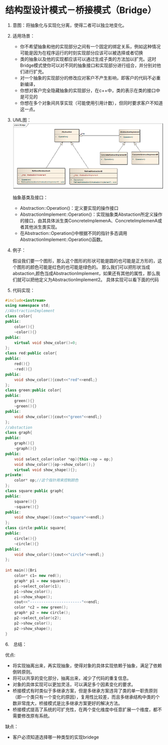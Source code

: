 # 结构型设计模式－桥接模式（Bridge）
1. 意图：将抽象化与实现化分离，使得二者可以独立地变化。
2. 适用场景：
	- 你不希望抽象和他的实现部分之间有一个固定的绑定关系，例如这种情况可能是因为在程序运行的时刻实现部分应该可以被选择或者切换
	- 类的抽象以及他的实现都应该可以通过生成子类的方法加以扩充。这时Bridge模式使你可以对不同的抽象接口和实现部分进行组合，并分别对他们进行扩充。
	- 对一个抽象的实现部分的修改应对客户不产生影响，即客户的代码不必重新编译，
	- 你想对客户完全隐藏抽象的实现部分，在c++中，类的表示在类的接口中是可见的
	- 你想在多个对象间共享实现（可能使用引用计数），但同时要求客户不知道这一点。

3. UML图：
![](uml/桥接模式1.x-png)

	抽象基类及接口：
	- Abstraction::Operation()：定义要实现的操作接口
	- AbstractionImplement::Operation()：实现抽象类Abstaction所定义操作的接口，由其具体派生类ConcreteImplemenA、ConcreteImplemenA或者其他派生类实现。
	- 在Abstraction::Operation()中根据不同的指针多态调用AbstractionImplement::Operation()函数。

4. 例子：

	假设我们要一个图形，那么这个图形的形状可能是圆的也可能是正方形的，这个图形的颜色可能是红色的也可能是绿色的。
	那么我们可以把形状当成abstaction,颜色当成AbstractionImplement，如果还有其他的属性，那么我们就可以把他定义为AbstractionImplement2。
	具体实现可以看下面的代码

5. 代码实现：

```c++
#include<iostream>
using namespace std;
//AbstractionImplement
class color{
public:
	color(){}
	~color(){}
public:
	virtual void show_color()=0;
};
class red:public color{
public:
	red(){}
	~red(){}
public:
	void show_color(){cout<<"red"<<endl;}
};
class green:public color{
public:
	green(){}
	~green(){}
public:
	void show_color(){cout<<"green"<<endl;}
};
//abstaction
class graph{
public:
	graph(){}
	~graph(){}
public:
	void select_color(color *op){this->op = op;}
	void show_color(){op->show_color();}
	virtual void show_shape(){};
private:
	color* op;//这个指针用来控制颜色
};
class square:public graph{
public:
	square(){}
	~square(){}
public:
	void show_shape(){cout<<"square"<<endl;}
};
class circle:public square{
public:
	circle(){}
	~circle(){}
public:
	void show_color(){cout<<"circle"<<endl;}
};

int main(){Bri
	color* c1= new red();
	graph* p1 = new square();
	p1->select_color(c1);
	p1->show_color();
	p1->show_shape();
	cout<<"-----------------------"<<endl;
	color *c2 = new green();
	graph* p2 = new circle();
	p2->select_color(c2);
	p2->show_color();
	p2->show_shape();
}

```

6.　总结：

优点:
- 将实现抽离出来，再实现抽象，使得对象的具体实现依赖于抽象，满足了依赖倒转原则。
- 将可以共享的变化部分，抽离出来，减少了代码的重复信息。
- 对象的具体实现可以更加灵活，可以满足多个因素变化的要求。
- 桥接模式有时类似于多继承方案，但是多继承方案违背了类的单一职责原则 （即一个类只有一个变化的原因），复用性比较差，而且多继承结构中类的个数非常庞大，桥接模式是比多继承方案更好的解决方法。
- 桥接模式提高了系统的可扩充性，在两个变化维度中任意扩展一个维度，都不需要修改原有系统。

缺点：
- 客户必须知道选择哪一种类型的实现bridege